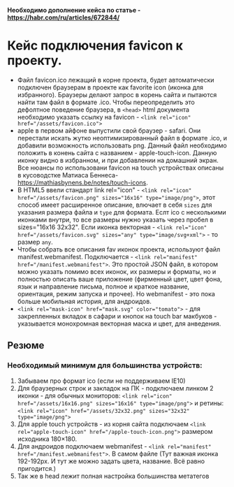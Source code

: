 __Необходимо дополнение кейса по статье - https://habr.com/ru/articles/672844/__

# Кейс подключения favicon к проекту.

- Файл favicon.ico лежащий в корне проекта, будет автоматически подключен браузерам в проекте как favorite icon (иконка для избранного). Браузеры делают запрос в корень сайта и пытаются найти там файл в формате .ico. Чтобы переопределить это дефолтное поведение браузера, в `<head>` html документа необходимо указать ссылку на favicon -  `<link rel="icon" href="/assets/favicon.ico">`
- apple в первом айфоне выпустили свой браузер - safari. Они перестали искать жутко неоптимизированный файл в формате .ico, и добавили возможность использовать png. Данный файл необходимо положить в конень сайта с названием - apple-touch-icon. Данную иконку видно в избранном, и при добавлении на домашний экран. Все нюансы по использовани favicon на touch устройствах описаны в кусоводстке Матиаса Беннеса- https://mathiasbynens.be/notes/touch-icons.
- В HTML5 ввели стандарт link rel="icon" - `<link rel="icon" href="/assets/favicon.png" sizes="16x16" type="image/png">`, этот способ имеет расширенное описание, влючает в себя `sizes` для указания размера файла и `type` для формата. Еслт ico с несколькими иконками внутри, то все размеры нужно указать через пробел в sizes="16x16 32x32". Если иконка векторная - `<link rel="icon" href="/assets/favicon.svg" sizes="any" type="image/svg+xml">` - то размер `any`.
- Чтобы собрать все описания fav иконок проекта, используют файл manifest.webmanifest. Подключается - `<link rel="manifest" href="/manifest.webmanifest">`. Это простой JSON файл, в котором можно указать помимо всех иконок, их размеры и форматы, но и полностью описать ваше приложение (фирменный цвет, цвет фона, язык и направление письма, полное и краткое название, ориентация, режим запуска и прочее). Но webmanifest - это пока больше мобильная история, для андроидов. 
- `<link rel="mask-icon" href="mask.svg" color="tomato">` - для закрепленных вкладок в сафари и кнопок на touch bar макбуков - указывается монохромная векторная маска и цвет, для анведения.

## Резюме
### Необходимый минимум для большинства устройств:
1. Забываем про формат ico (если не поддерживаем IE10)
2. Для браузерных строк и закладок на ПК -  подключаем линком 2 иконки - для обычных мониторов:
`<link rel="icon" href="/assets/16x16.png" sizes="16x16" type="image/png">`
 и ретины: 
`<link rel="icon" href="/assets/32x32.png" sizes="32x32" type="image/png">`
3. Для apple touch устройств - из корня сайта подключаем `<link rel="apple-touch-icon" href="/apple-touch-icon.png">` размером исходника 180×180.
4. Для андроидов подключаем webmanifest - `<link rel="manifest" href="/manifest.webmanifest">`. В самом файле (Тут важная иконка 192-192px. И тут же можно задать цвета, название. Всё равно пригодится.)
5. Так же в head лежит полная настройка большинства метатегов
